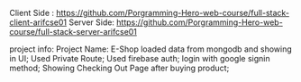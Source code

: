 Client Side : https://github.com/Porgramming-Hero-web-course/full-stack-client-arifcse01
Server Side: https://github.com/Porgramming-Hero-web-course/full-stack-server-arifcse01


project info: 
Project Name: E-Shop
loaded data from mongodb and showing in UI;
Used Private Route;
Used firebase auth;
login with google signin method;
Showing Checking Out Page after buying product;

